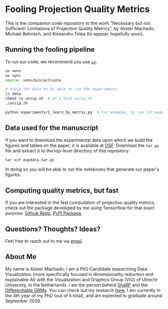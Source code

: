 # Fooling Projection Quality Metrics

This is the companion code repository to the work "Necessary but not Sufficient: Limitations of Projection Quality Metrics", by Alister Machado, Michael Behrisch, and Alexandru Telea (to appear, hopefully soon).

## Running the fooling pipeline

To run our code, we recommend you use [`uv`](https://github.com/astral-sh/uv).

```sh
uv venv
uv sync
source .venv/bin/activate

# Unzip the data to be able to run the experiments
cd data
chmod +x unzip.sh  # or $ bash unzip.sh
./unzip.sh

python experiments/1_learn_by_metric.py  # for example, to run 1st experiment.
```

## Data used for the manuscript

If you want to download the experimental data upon which we build the figures and tables on the paper, it is available at [OSF](https://osf.io/9n6fs/?view_only=ca0a2b34f04e4335961b9481f3101ada). Download the `tar.gz` file and extract it to the top-level directory of this repository:

```sh
tar xzf expdata.tar.gz
```

In doing so you will be able to run the notebooks that generate our paper's figures.

## Computing quality metrics, but fast

If you are interested in the fast computation of projection quality metrics, check out the package developed by me using Tensorflow for that exact purpose: [Github Repo](https://github.com/amreis/tf-projection-qm), [PyPI Package](https://pypi.org/p/tensorflow-projection-qm).


## Questions? Thoughts? Ideas?

Feel free to reach out to me via [email](mailto:a.machadodosreis@uu.nl).

## About Me

My name is Alister Machado, I am a PhD Candidate researching Data Visualization (more specifically focused in dimensionality reduction and explainable AI) with the Visualization and Graphics Group (VIG) of Utrecht University, in the Netherlands. I am the person behind [ShaRP](https://github.com/amreis/sharp) and the [Differentiable DBMs](https://github.com/amreis/differentiable-dbm). You can check out my research [here](https://scholar.google.com.br/citations?user=WVXX6mYAAAAJ&hl=en). I am currently in the 4th year of my PhD (out of 5 total), and am expected to graduate around September 2026.

